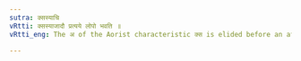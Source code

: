 ```yaml
---
sutra: क्सस्याचि
vRtti: क्सस्याजादौ प्रत्यये लोपो भवति ॥
vRtti_eng: The अ of the Aorist characteristic क्स is elided before an affix beginning with vowel.

---
```

